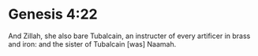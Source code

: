 # Genesis 4:22

And Zillah, she also bare Tubalcain, an instructer of every artificer in brass and iron: and the sister of Tubalcain [was] Naamah.